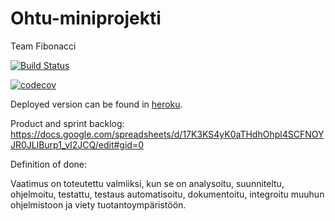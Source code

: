 # Ohtu-miniprojekti
Team Fibonacci

[![Build Status](https://travis-ci.org/Jhoneagle/Ohtu-miniprojekti.svg?branch=master)](https://travis-ci.org/Jhoneagle/Ohtu-miniprojekti)

[![codecov](https://codecov.io/gh/Jhoneagle/Ohtu-miniprojekti/branch/master/graph/badge.svg)](https://codecov.io/gh/Jhoneagle/Ohtu-miniprojekti)

Deployed version can be found in [heroku](https://ohtu-projekti.herokuapp.com/).

Product and sprint backlog: https://docs.google.com/spreadsheets/d/17K3KS4yK0aTHdhOhpl4SCFNOYJR0JLlBurp1_vI2JCQ/edit#gid=0


Definition of done:

Vaatimus on toteutettu valmiiksi, kun se on analysoitu, suunniteltu, ohjelmoitu, testattu, testaus automatisoitu, dokumentoitu, integroitu muuhun ohjelmistoon ja viety tuotantoympäristöön.

